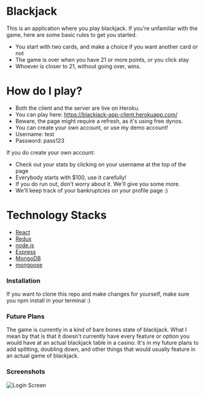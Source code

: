 # Blackjack


This is an application where you play blackjack. If you're unfamiliar with the game, here are some basic rules to get you started.

  - You start with two cards, and make a choice if you want another card or not
  - The game is over when you have 21 or more points, or you click stay
  - Whoever is closer to 21, without going over, wins.

# How do I play?

  - Both the client and the server are live on Heroku.
  - You can play here: https://blackjack-app-client.herokuapp.com/
  - Beware, the page might require a refresh, as it's using free dynos.
  - You can create your own account, or use my demo account!
  - Username: test
  - Password: pass123


If you do create your own account:
  - Check out your stats by clicking on your username at the top of the page
  - Everybody starts with $100, use it carefully!
  - If you do run out, don't worry about it. We'll give you some more.
  - We'll keep track of your bankruptcies on your profile page :)

# Technology Stacks

* [React](https://reactjs.org/)
* [Redux](https://redux.js.org/)
* [node.js](https://nodejs.org/en/)
* [Express](https://expressjs.com/)
* [MongoDB](https://mongodb.com/)
* [mongoose](https://mongoosejs.com/)


### Installation

If you want to clone this repo and make changes for yourself, make sure you npm install in your terminal :)

### Future Plans

The game is currently in a kind of bare bones state of blackjack. What I mean by that is that it doesn't currently have every feature or option you would have at an actual blackjack table in a casino. It's in my future plans to add splitting, doubling down, and other things that would usually feature in an actual game of blackjack. 


### Screenshots

![Login Screen](https://imgur.com/a/PlMJSHk)



[//]: # (These are reference links used in the body of this note and get stripped out when the markdown processor does its job. There is no need to format nicely because it shouldn't be seen. Thanks SO - http://stackoverflow.com/questions/4823468/store-comments-in-markdown-syntax)


   [dill]: <https://github.com/joemccann/dillinger>
   [git-repo-url]: <https://github.com/joemccann/dillinger.git>
   [john gruber]: <http://daringfireball.net>
   [df1]: <http://daringfireball.net/projects/markdown/>
   [markdown-it]: <https://github.com/markdown-it/markdown-it>
   [Ace Editor]: <http://ace.ajax.org>
   [node.js]: <http://nodejs.org>
   [Twitter Bootstrap]: <http://twitter.github.com/bootstrap/>
   [jQuery]: <http://jquery.com>
   [@tjholowaychuk]: <http://twitter.com/tjholowaychuk>
   [express]: <http://expressjs.com>
   [AngularJS]: <http://angularjs.org>
   [Gulp]: <http://gulpjs.com>

   [PlDb]: <https://github.com/joemccann/dillinger/tree/master/plugins/dropbox/README.md>
   [PlGh]: <https://github.com/joemccann/dillinger/tree/master/plugins/github/README.md>
   [PlGd]: <https://github.com/joemccann/dillinger/tree/master/plugins/googledrive/README.md>
   [PlOd]: <https://github.com/joemccann/dillinger/tree/master/plugins/onedrive/README.md>
   [PlMe]: <https://github.com/joemccann/dillinger/tree/master/plugins/medium/README.md>
   [PlGa]: <https://github.com/RahulHP/dillinger/blob/master/plugins/googleanalytics/README.md>
